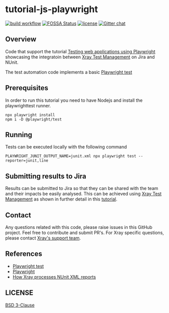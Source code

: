 # tutorial-js-playwright
[![build workflow](https://github.com/Xray-App/tutorial-js-playwright/actions/workflows/main-cloud.yml/badge.svg)](https://github.com/Xray-App/tutorial-js-playwright/actions/workflows/main-cloud.yml)
[![FOSSA Status](https://app.fossa.com/api/projects/git%2Bgithub.com%2FXray-App%2Ftutorial-js-playwright-selenium.svg?type=shield)](https://app.fossa.com/projects/git%2Bgithub.com%2FXray-App%2Ftutorial-js-playwright-selenium?ref=badge_shield)
[![license](https://img.shields.io/badge/License-BSD%203--Clause-green.svg)](https://opensource.org/licenses/BSD-3-Clause)
[![Gitter chat](https://badges.gitter.im/gitterHQ/gitter.png)](https://gitter.im/Xray-App/community)

## Overview
Code that support the tutorial [Testing web applications using Playwright](https://docs.getxray.app/display/XRAYCLOUD/Testing+web+applications+using+Playwright) showcasing the integratoin between [Xray Test Management](https://www.getxray.app/) on Jira and NUnit.

The test automation code implements a basic [Playwright test](https://playwright.dev/docs/test-intro/)

## Prerequisites
In order to run this tutorial you need to have Nodejs and install the playwrighttest runner.
```
npx playwright install
npm i -D @playwright/test
```

## Running
Tests can be executed locally with the following command
```
PLAYWRIGHT_JUNIT_OUTPUT_NAME=junit.xml npx playwright test --reporter=junit,line
```

## Submitting results to Jira

Results can be submitted to Jira so that they can be shared with the team and their impacts be easily analysed.
This can be achieved using [Xray Test Management](https://www.getxray.app/) as shown in further detail in this [tutorial](https://docs.getxray.app/display/XRAYCLOUD/Testing+web+applications+using+Playwright).

## Contact

Any questions related with this code, please raise issues in this GitHub project. Feel free to contribute and submit PR's.
For Xray specific questions, please contact [Xray's support team](https://jira.getxray.app/servicedesk/customer/portal/2).

## References

- [Playwright test](https://playwright.dev/docs/test-intro/)
- [Playwright](https://playwright.dev/)
- [How Xray processes NUnit XML reports](https://docs.getxray.app/display/XRAYCLOUD/Taking+advantage+of+NUnit+XML+reports)


## LICENSE

[BSD 3-Clause](LICENSE)
